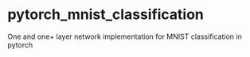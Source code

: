 # pytorch_mnist_classification
One and one+ layer network implementation for MNIST classification in pytorch
